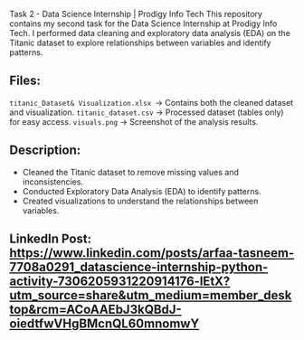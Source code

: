 Task 2 - Data Science Internship | Prodigy Info Tech
This repository contains my second task for the Data Science Internship at Prodigy Info Tech. I performed data cleaning and exploratory data analysis (EDA) on the Titanic dataset to explore relationships between variables and identify patterns.

## Files:
`titanic_Dataset& Visualization.xlsx `→ Contains both the cleaned dataset and visualization.
`titanic_dataset.csv` → Processed dataset (tables only) for easy access.
`visuals.png` → Screenshot of the analysis results.

## Description:
- Cleaned the Titanic dataset to remove missing values and inconsistencies.
- Conducted Exploratory Data Analysis (EDA) to identify patterns.
- Created visualizations to understand the relationships between variables.

## LinkedIn Post: https://www.linkedin.com/posts/arfaa-tasneem-7708a0291_datascience-internship-python-activity-7306205931220914176-lEtX?utm_source=share&utm_medium=member_desktop&rcm=ACoAAEbJ3kQBdJ-oiedtfwVHgBMcnQL60mnomwY

